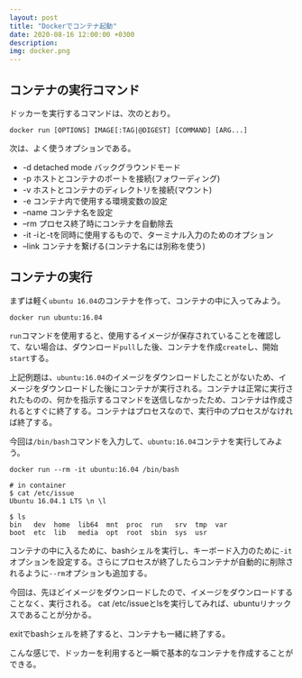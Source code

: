 ```yaml
---
layout: post
title: "Dockerでコンテナ起動"
date: 2020-08-16 12:00:00 +0300
description: 
img: docker.png
---
```


## コンテナの実行コマンド
ドッカーを実行するコマンドは、次のとおり。

```
docker run [OPTIONS] IMAGE[:TAG|@DIGEST] [COMMAND] [ARG...]
```

次は、よく使うオプションである。

- -d 
detached  mode  バックグラウンドモード
- -p 
ホストとコンテナのポートを接続(フォワーディング)
- -v 
ホストとコンテナのディレクトリを接続(マウント)
- -e 
コンテナ内で使用する環境変数の設定
- –name 
コンテナ名を設定
- –rm 
プロセス終了時にコンテナを自動除去
- -it 
-iと-tを同時に使用するもので、ターミナル入力のためのオプション
- –link 
コンテナを繋げる(コンテナ名には別称を使う)

## コンテナの実行
まずは軽く`ubuntu 16.04`のコンテナを作って、コンテナの中に入ってみよう。

```
docker run ubuntu:16.04
```

`run`コマンドを使用すると、使用するイメージが保存されていることを確認して、ない場合は、ダウンロード`pull`した後、コンテナを作成`create`し、開始`start`する。

上記例題は、`ubuntu:16.04`のイメージをダウンロードしたことがないため、イメージをダウンロードした後にコンテナが実行される。コンテナは正常に実行されたものの、何かを指示するコマンドを送信しなかったため、コンテナは作成されるとすぐに終了する。コンテナはプロセスなので、実行中のプロセスがなければ終了する。

今回は`/bin/bash`コマンドを入力して、`ubuntu:16.04`コンテナを実行してみよう。

```
docker run --rm -it ubuntu:16.04 /bin/bash

# in container
$ cat /etc/issue
Ubuntu 16.04.1 LTS \n \l

$ ls
bin   dev  home  lib64  mnt  proc  run   srv  tmp  var
boot  etc  lib   media  opt  root  sbin  sys  usr
```

コンテナの中に入るために、bashシェルを実行し、キーボード入力のために`-it`オプションを設定する。さらにプロセスが終了したらコンテナが自動的に削除されるように`--rm`オプションも追加する。

今回は、先ほどイメージをダウンロードしたので、イメージをダウンロードすることなく、実行される。 cat /etc/issueとlsを実行してみれば、ubuntuリナックスであることが分かる。

exitでbashシェルを終了すると、コンテナも一緒に終了する。

こんな感じで、ドッカーを利用すると一瞬で基本的なコンテナを作成することができる。

